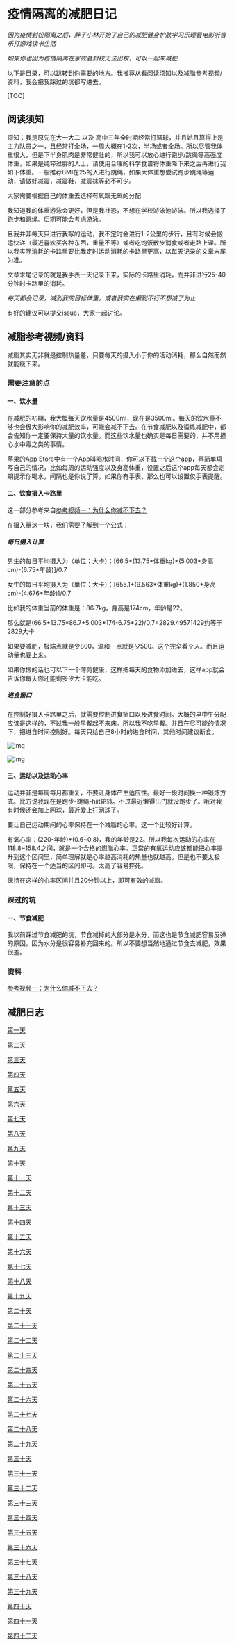 # 疫情隔离的减肥日记

*因为疫情封校隔离之后，胖子小林开始了自己的减肥健身护肤学习乐理看电影听音乐打游戏读书生活*

*如果你也因为疫情隔离在家或者封校无法出校，可以一起来减肥*

以下是目录，可以跳转到你需要的地方。我推荐从看阅读须知以及减脂参考视频/资料，我会把我踩过的坑都写进去。

[TOC]



## 阅读须知

须知：我是原先在大一大二 以及 高中三年全时期经常打篮球，并且姑且算得上是主力队员之一，且经常打全场，一周大概在1-2次，半场或者全场。所以尽管我体重很大，但是下半身肌肉是非常健壮的，所以我可以放心进行跑步/跳绳等高强度体重，如果是纯粹过胖的人士，请使用合理的科学食谱将体重降下来之后再进行我如下体重。一般推荐BMI在25的人进行跳绳，如果大体重想尝试跑步跳绳等运动，请做好减震，减震鞋，减震袜等必不可少。

大家需要根据自己的体重去选择有氧跟无氧的分配

我知道我的体重游泳会更好，但是我社恐，不想在学校游泳池游泳。所以我选择了跑步和跳绳。后期可能会考虑游泳。

且我并非每天只进行我写的运动，我不定时会进行1-2公里的步行，且有时候会搬运快递（最近喜欢买各种东西，重量不等）或者吃饱饭散步消食或者走路上课。所以我实际消耗的卡路里要比我定时运动消耗的卡路里更高，以每天记录的文章末尾为准。

文章末尾记录的就是我手表一天记录下来，实际的卡路里消耗，而并非进行25-40分钟时卡路里的消耗。

*每天都会记录，减到我的目标体重，或者我实在懒到不行不想减了为止*

有好的建议可以提交issue，大家一起讨论。

## 减脂参考视频/资料

减脂其实无非就是控制热量差，只要每天的摄入小于你的活动消耗，那么自然而然就能瘦下来。

### 需要注意的点

#### 一、饮水量

在减肥的初期，我大概每天饮水量是4500ml，现在是3500ml。每天的饮水量不够也会极大影响你的减肥效率，可能会减不下去。在节食减肥以及锻炼减肥中，都会告知你一定要保持大量的饮水量。而这些饮水量也确实是每日需要的，并不用担心水中毒之类的事情。

苹果的App Store中有一个App叫喝水时间，你可以下载一个这个app，再简单填写自己的情况，比如每周的运动强度以及身高体重，设置之后这个app每天都会定期提示你喝水，间隔也是你说了算。如果你有手表，那么也可以设置仅手表提醒。

#### 二、饮食摄入卡路里

这一部分参考来自[参考视频一：为什么你减不下去？](https://www.bilibili.com/video/BV1GT4y1Y71R)

在摄入量这一块，我们需要了解到一个公式：

##### 每日摄入计算

男生的每日平均摄入为（单位：大卡）：[66.5+(13.75\*体重kg)+(5.003\*身高cm)-(6.75\*年龄)]/0.7

女生的每日平均摄入为（单位：大卡）：[655.1+(9.563\*体重kg)+(1.850\*身高cm)-(4.676\*年龄)]/0.7

比如我的体重当前的体重是：86.7kg，身高是174cm，年龄是22。

那么就是(66.5+13.75\*86.7+5.003\*174-6.75\*22)/0.7=2829.49571429约等于2829大卡

如果要减肥，极端点就是少800，温和一点就是少500。这个完全看个人。而且运动量也要上来。

如果你懒的话也可以下一个薄荷健康，这样把每天的食物添加进去，这样app就会告诉你每天你还能剩多少大卡能吃。

##### 进食窗口

在控制好摄入卡路里之后，就需要控制进食窗口以及进食时间。大概的早中午分配应该是这样的，不过我一般早餐起不来床。所以我不吃早餐。并且在尽可能的情况下，把进食时间控制好。每天只给自己8小时的进食时间，其他时间建议断食。

![img](\1.png)

![img](\2.png)

#### 三、运动以及运动心率

运动并非是每周每月都重复，不要让身体产生适应性。最好一段时间换一种锻炼方式。比方说我现在是跑步-跳绳-hiit轮转。不过最近懒得出门就没跑步了。哦对我有时候还会加上网球，最近爱上打网球了。

要让自己运动期间的心率保持在一个减脂的心率。这一个比较好计算。

有氧心率：(220-年龄)*(0.6~0.8)，我的年龄是22。所以我每次运动的心率在118.8~158.4之间，就是一个合格的燃脂心率。正常的有氧运动应该都能把心率提升到这个区间里，简单理解就是心率越高消耗的热量也就越高。但是也不要太极限，保持在一个适当的区间即可。太高了容易猝死。

保持在这样的心率区间并且20分钟以上，即可有效的减脂。

### 踩过的坑

#### 一、节食减肥

我以前踩过节食减肥的坑，节食减掉的大部分是水分，而这也是节食减肥容易反弹的原因，因为水分是很容易补充回来的。所以不要想当然地通过节食去减肥，效果很差。

### 资料

[参考视频一：为什么你减不下去？](https://www.bilibili.com/video/BV1GT4y1Y71R)

## 减肥日志

[第一天](/Day1.md)

[第二天](/Day2.md)

[第三天](/Day3.md)

[第四天](/Day4.md)

[第五天](/Day5.md)

[第六天](/Day6.md)

[第七天](/Day7.md)

[第八天](/Day8.md)

[第九天](/Day9.md)

[第十天](/Day10.md)

[第十一天](/Day11.md)

[第十二天](/Day12.md)

[第十三天](/Day13.md)

[第十四天](/Day14.md)

[第十五天](/Day15.md)

[第十六天](/Day16.md)

[第十七天](/Day17.md)

[第十八天](/Day18.md)

[第十九天](/Day19.md)

[第二十天](/Day20.md)

[第二十一天](/Day21.md)

[第二十二天](/Day22.md)

[第二十三天](/Day23.md)

[第二十四天](/Day24.md)

[第二十五天](/Day25.md)

[第二十六天](/Day26.md)

[第二十七天](/Day27.md)

[第二十八天](/Day28.md)

[第二十九天](Day29.md)

[第三十天](/Day30.md)

[第三十一天](/Day31.md)

[第三十二天](/Day32.md)

[第三十三天](/Day33.md)

[第三十四天](/Day34.md)

[第三十五天](/Day35.md)

[第三十六天](/Day36.md)

[第三十七天](Day37.md)

[第三十八天](Day38.md)

[第三十九天](Day39.md)

[第四十天](Day40.md)

[第四十一天](Day41.md)

[第四十二天](/Day42.md)